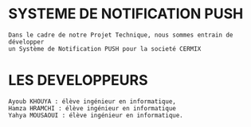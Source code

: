 # SYSTEME DE NOTIFICATION PUSH
    Dans le cadre de notre Projet Technique, nous sommes entrain de développer
    un Système de Notification PUSH pour la societé CERMIX
 
# LES DEVELOPPEURS
    Ayoub KHOUYA : élève ingénieur en informatique, 
    Hamza HRAMCHI : élève ingénieur en informatique 
    Yahya MOUSAOUI : élève ingénieur en informatique.
